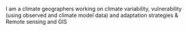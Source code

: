 I am a climate geographers working on climate variability, vulnerability (using observed and climate model data) and adaptation strategies & Remote sensing and GIS
